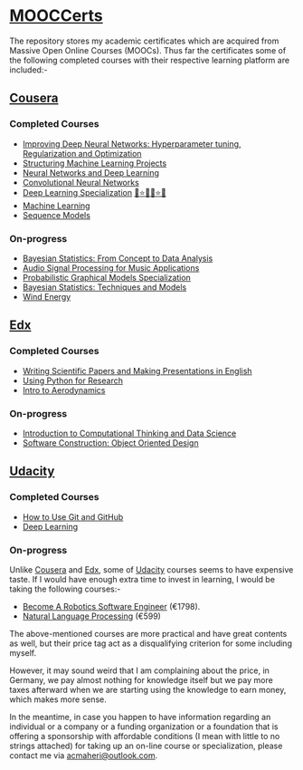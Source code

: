 # [MOOCCerts](https://github.com/acmaheri/MOOCCerts)
The repository stores my academic certificates which are acquired from Massive Open Online Courses (MOOCs). 
Thus far the certificates some of the following completed courses with their respective learning platform are included:-
## [Cousera](https://www.coursera.org/)
### Completed Courses
- [Improving Deep Neural Networks: Hyperparameter tuning, Regularization and Optimization](https://www.coursera.org/learn/deep-neural-network)
- [Structuring Machine Learning Projects](https://www.coursera.org/learn/machine-learning-projects)
- [Neural Networks and Deep Learning](https://www.coursera.org/learn/neural-networks-deep-learning)
- [Convolutional Neural Networks](https://www.coursera.org/learn/convolutional-neural-networks)
- [Deep Learning Specialization](https://www.coursera.org/specializations/deep-learning) [:star2::star::sparkles::star2::star::sparkles:](https://www.coursera.org/account/accomplishments/specialization/NPBX5XRDQ7BY)
- [Machine Learning](https://www.coursera.org/learn/machine-learning)
- [Sequence Models](https://www.coursera.org/learn/nlp-sequence-models) 
### On-progress
- [Bayesian Statistics: From Concept to Data Analysis](https://www.coursera.org/learn/bayesian-statistics)
- [Audio Signal Processing for Music Applications](https://www.coursera.org/learn/audio-signal-processing/home/assignments)
- [Probabilistic Graphical Models Specialization](https://www.coursera.org/specializations/probabilistic-graphical-models)
- [Bayesian Statistics: Techniques and Models](https://www.coursera.org/learn/mcmc-bayesian-statistics)
- [Wind Energy](https://www.coursera.org/learn/wind-energy)



## [Edx](https://www.edx.org/)
### Completed Courses
- [Writing Scientific Papers and Making Presentations in English](https://courses.edx.org/courses/course-v1:TsinghuaX+60250101+1T2017/course/)
- [Using Python for Research](https://courses.edx.org/courses/course-v1:HarvardX+PH526x+3T2016/course/)
- [Intro to Aerodynamics](https://courses.edx.org/courses/course-v1:MITx+16.101x_2+3T2015/course/)
### On-progress
- [Introduction to Computational Thinking and Data Science](https://courses.edx.org/courses/course-v1:MITx+6.00.2x_4+3T2015/course/)
- [Software Construction: Object Oriented Design](https://courses.edx.org/courses/course-v1:UBCx+SoftConst2x+3T2017/course/)


## [Udacity](https://eu.udacity.com/)
### Completed Courses
- [How to Use Git and GitHub](https://eu.udacity.com/course/how-to-use-git-and-github--ud775)
- [Deep Learning](https://eu.udacity.com/course/deep-learning--ud730)
### On-progress
Unlike [Cousera](https://www.coursera.org/) and [Edx](https://www.edx.org/), some of [Udacity](https://eu.udacity.com/) courses seems to have expensive taste. If I would have enough extra time to invest in learning, I would be taking the following courses:-
 
 - [Become A Robotics Software Engineer](https://eu.udacity.com/course/robotics-software-engineer--nd209) (€1798). 
 - [Natural Language Processing](https://eu.udacity.com/course/natural-language-processing-nanodegree--nd892) (€599) 
 
The above-mentioned courses are more practical and have great contents as well, but their price tag act as a disqualifying criterion for some including myself.

However, it may sound weird that I am complaining about the price, in Germany, we pay almost nothing for knowledge itself but we pay more taxes afterward when we are starting using the knowledge to earn money, which makes more sense. 

In the meantime, in case you happen to have information regarding an individual or a company or a funding organization or a foundation that is offering a sponsorship with affordable conditions (I mean with little to no strings attached) for taking up an on-line course or specialization, please contact me via <acmaheri@outlook.com>.


